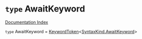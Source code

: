 # `type` AwaitKeyword

[Documentation Index](../README.md)

`type` AwaitKeyword = [KeywordToken](../private.interface.KeywordToken/README.md)\<[SyntaxKind.AwaitKeyword](../private.enum.SyntaxKind/README.md#awaitkeyword--135)>